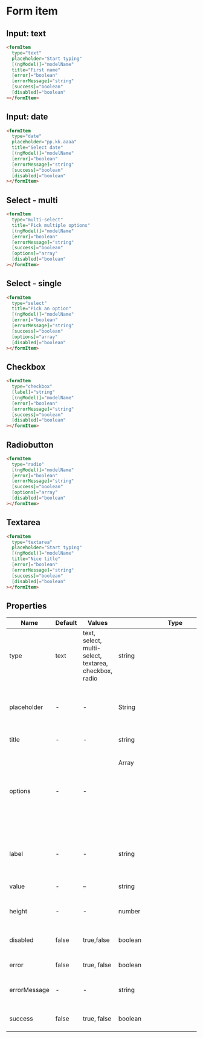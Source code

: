 # Form item

## Input: text
```html
<formItem
  type="text"
  placeholder="Start typing"
  [(ngModel)]="modelName"
  title="First name"
  [error]="boolean"
  [errorMessage]="string"
  [success]="boolean"
  [disabled]="boolean"
></formItem>
```

## Input: date
```html
<formItem
  type="date"
  placeholder="pp.kk.aaaa"
  title="Select date"
  [(ngModel)]="modelName"
  [error]="boolean"
  [errorMessage]="string"
  [success]="boolean"
  [disabled]="boolean"
></formItem>
```

## Select - multi
```html
<formItem
  type="multi-select"
  title="Pick multiple options"
  [(ngModel)]="modelName"
  [error]="boolean"
  [errorMessage]="string"
  [success]="boolean"
  [options]="array"
  [disabled]="boolean"
></formItem>
```

## Select - single
```html
<formItem
  type="select"
  title="Pick an option"
  [(ngModel)]="modelName"
  [error]="boolean"
  [errorMessage]="string"
  [success]="boolean"
  [options]="array"
  [disabled]="boolean"
></formItem>
```

## Checkbox
```html
<formItem
  type="checkbox"
  [label]="string"
  [(ngModel)]="modelName"
  [error]="boolean"
  [errorMessage]="string"
  [success]="boolean"
  [disabled]="boolean"
></formItem>
```

## Radiobutton
```html
<formItem
  type="radio"
  [(ngModel)]="modelName"
  [error]="boolean"
  [errorMessage]="string"
  [success]="boolean"
  [options]="array"
  [disabled]="boolean"
></formItem>
```

## Textarea
```html
<formItem
  type="textarea"
  placeholder="Start typing"
  [(ngModel)]="modelName"
  title="Nice title"
  [error]="boolean"
  [errorMessage]="string"
  [success]="boolean"
  [disabled]="boolean"
></formItem>
```

## Properties

| Name  | Default  | Values  |  Type | Description  |
|---|---|---|---|---|
| type | text | text, select, multi-select, textarea, checkbox, radio | string | Choose the type of the form item
| placeholder | - | - | String | Placeholder text which describes the format of current form item
| title | - | - | string | Title of the form item
| options | - | - | Array<object> | Array of options [{ key: 'Option title', value: 'Option value' }]. Used for: <b>Multi-select, Select, Radio</b>
| label | - | - | string | ONLY for checkbox. Used as checkbox label text
| value | - | – | string | Form item default value
| height | - | - | number | Textarea optional height
| disabled | false | true,false | boolean | Wheter the form item is disabled or not
| error | false | true, false | boolean | Form items error theme
| errorMessage | - | - | string | Error message for 'error' theme
| success | false | true, false | boolean | Form items success theme